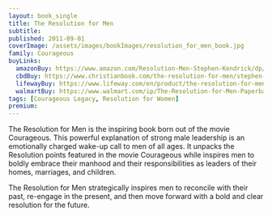 ```yaml
---
layout: book_single
title: The Resolution for Men
subtitle:
published: 2011-09-01
coverImage: /assets/images/bookImages/resolution_for_men_book.jpg
family: Courageous
buyLinks:
  amazonBuy: https://www.amazon.com/Resolution-Men-Stephen-Kendrick/dp/1433671220/ref=sr_1_1?keywords=Resolution+for+Men&qid=1637336498&qsid=141-6196979-4180442&sr=8-1&sres=1433671220%2CB00MF12G2W%2C1433674017%2C1433679590%2C1433688662%2C1433671581%2C0060574216%2CB09M53PBBC%2CB09LGRL27B%2CB09K281WB9%2CB0010SKTCA%2CB09LGVB5VC%2CB09LGNVDTH%2CB09DMXTNGD%2C1684037700%2CB09LGTTPHQ&srpt=ABIS_BOOK
  cbdBuy: https://www.christianbook.com/the-resolution-for-men/stephen-kendrick/9781433671227/pd/671227?event=ESRCN
  lifewayBuy: https://www.lifeway.com/en/product/the-resolution-for-men-P005324584
  walmartBuy: https://www.walmart.com/ip/The-Resolution-for-Men-Paperback-9781433671227/16216159
tags: [Courageous Legacy, Resolution for Women]
premium:
---
```

The Resolution for Men is the inspiring book born out of the movie Courageous. This powerful explanation of strong male leadership is an emotionally charged wake-up call to men of all ages. It unpacks the Resolution points featured in the movie Courageous while inspires men to boldly embrace their manhood and their responsibilities as leaders of their homes, marriages, and children.

The Resolution for Men strategically inspires men to reconcile with their past, re-engage in the present, and then move forward with a bold and clear resolution for the future.
